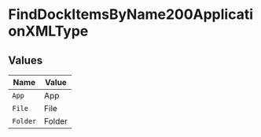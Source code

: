 # FindDockItemsByName200ApplicationXMLType


## Values

| Name     | Value    |
| -------- | -------- |
| `App`    | App      |
| `File`   | File     |
| `Folder` | Folder   |